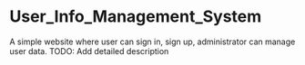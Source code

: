 # User_Info_Management_System
A simple website where user can sign in, sign up, administrator can manage user data. 
TODO: Add detailed description
